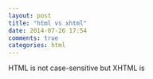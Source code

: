 ```yaml
---
layout: post
title: "html vs xhtml"
date: 2014-07-26 17:54
comments: true
categories: html 
---
```


HTML is not case-sensitive but XHTML is
